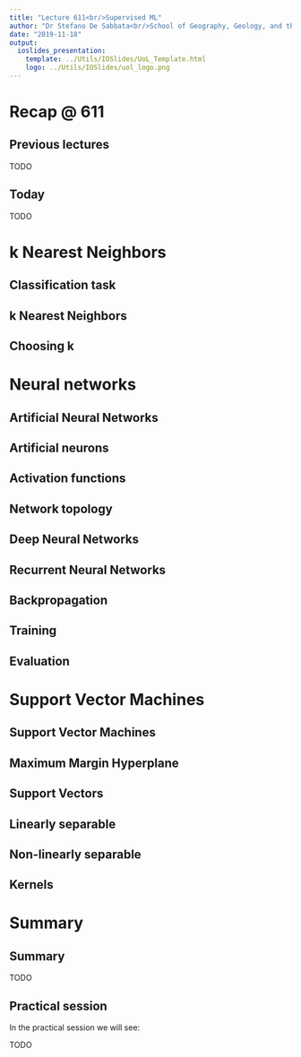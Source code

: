 ```yaml
---
title: "Lecture 611<br/>Supervised ML"
author: "Dr Stefano De Sabbata<br/>School of Geography, Geology, and the Env.<br/><a href=\"mailto:s.desabbata@le.ac.uk\">s.desabbata&commat;le.ac.uk</a> &vert; <a href=\"https://twitter.com/maps4thought\">&commat;maps4thought</a><br/><a href=\"https://github.com/sdesabbata/GY7702\">github.com/sdesabbata/GY7702</a> licensed under <a href=\"https://www.gnu.org/licenses/gpl-3.0.html\">GNU GPL v3.0</a>"
date: "2019-11-18"
output:
  ioslides_presentation:
    template: ../Utils/IOSlides/UoL_Template.html
    logo: ../Utils/IOSlides/uol_logo.png
---
```






# Recap @ 611



## Previous lectures

TODO



## Today

TODO



# k Nearest Neighbors



## Classification task



## k Nearest Neighbors



## Choosing k



# Neural networks



## Artificial Neural Networks



## Artificial neurons

<!--
Note from Machine Learning with R: Expert techniques for predictive modeling by Brett Lantz, Packt Publishing, 2019
- An activation function, which transforms a neuron's combined input signals into a single output signal to be broadcasted further in the network
- A network topology (or architecture), which describes the number of neurons in the model as well as the number of layers and manner in which they are connected
- The training algorithm that specifies how connection weights are set in order to inhibit or excite neurons in proportion to the input signal
-->




## Activation functions



## Network topology



## Deep Neural Networks



## Recurrent Neural Networks



## Backpropagation



## Training



## Evaluation




# Support Vector Machines



## Support Vector Machines

<!--
Note from Machine Learning with R: Expert techniques for predictive modeling by Brett Lantz, Packt Publishing, 2019
the SVM learning combines aspects of both the instance-based nearest neighbor learning presented in Chapter 3, Lazy Learning – Classification Using Nearest Neighbors, and the linear regression modeling described in Chapter 6, Forecasting Numeric Data – Regression Methods. 
-->


## Maximum Margin Hyperplane



## Support Vectors



## Linearly separable



## Non-linearly separable



## Kernels



# Summary



## Summary

TODO



## Practical session

In the practical session we will see:

TODO
